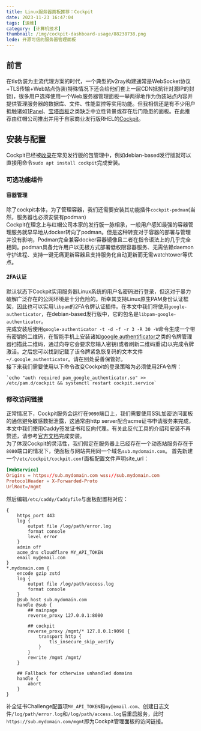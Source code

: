 ```yaml
---
title: Linux服务器面板推荐：Cockpit
date: 2023-11-23 16:47:04
tags: [运维]
category: [计算机技术]
thumbnail: /img/cockpit-dashboard-usage/88238738.png
lede: 开源可信的服务器管理面板  
---
```

## 前言
在tls伪装为主流代理方案的时代，一个典型的v2ray构建通常是WebSocket协议+TLS传输+Web站点伪装(特殊情况下还会给他们套上一层CDN抵抗针对源IP的封锁)，很多用户选择使用一个Web服务器管理面板一举两得地作为伪装站点内容并提供管理服务器的数据库、文件、性能监控等实用功能。但我相信还是有不少用户抵触诸如[1Panel](https://1panel.cn/)、[宝塔面板](https://www.bt.cn/)之类缺乏中立性背景或存在后门隐患的面板。在此推荐由红帽公司推出并用于自家商业发行版RHEL的[Cockpit](https://cockpit-project.org/)。  

## 安装与配置
Cockpit已经被[收录](https://cockpit-project.org/running.html)在常见发行版的包管理中，例如debian-based发行版就可以直接用命令`sudo apt install cockpit`完成安装。

### 可选功能组件
#### 容器管理
除了cockpit本体，为了管理容器，我们还需要安装其功能插件`cockpit-podman`(当然，服务器也必须安装有podman)  
Cockpit在理念上与红帽公司本家的发行版一脉相承，一般用户感知最强的容器管理服务就早早地从docker转向了podman。但是这种转变对于容器的部署与管理并没有影响，Podman完全兼容docker容器镜像且二者在指令语法上的几乎完全相同。podman具备允许用户以无根方式部署低权限容器服务、无需依赖daemon守护进程、支持一键无痛更新容器且支持服务化自动更新而无需watchtower等优点。  

#### 2FA认证
默认状态下Cockpit实用服务器Linux系统的用户名密码进行登录，但这对于暴力破解广泛存在的公网环境是十分危险的。所幸其支持Linux原生PAM身份认证框架，因此也可以实用`libpam`的2FA令牌认证插件。在本文中我们将使用`google-authenticator`，在debian-based发行版中，它的包名是`libpam-google-authenticator`。  
完成安装后使用`google-authenticator -t -d -f -r 3 -R 30 -W`命令生成一个带有密钥的二维码，在智能手机上安装诸如[google authentificator](https://play.google.com/store/apps/details?id=com.google.android.apps.authenticator2)之类的令牌管理器扫描此二维码，通过向导它会要求您输入密钥(或者刷新二维码重试)以完成令牌激活。之后您可以找到记载了该令牌紧急恢复码的文本文件`~/.google_authenticator`。请在别处妥善保管好。  
接下来我们需要使用以下命令改变Cockpit的登录策略为必须使用2FA令牌：  
```shell
`echo "auth required pam_google_authenticator.so" >> /etc/pam.d/cockpit && systemctl restart cockpit.service`
```

### 修改访问链接
正常情况下，Cockpit服务会运行在`9090`端口上，我们需要使用SSL加密访问面板的通信避免敏感数据泄露，这通常由http server配合acme证书申请服务来完成，本文中我们使用Caddy签发证书和反向代理。有关此反代工具的介绍和安装不再赘述，请参考[官方文档](https://caddyserver.com/docs/install)完成安装。  
为了体现Cockpit的灵活性，我们假定在服务器上已经存在一个动态站服务存在于`8080`端口的情况下，使面板与网站共用同一个域名`sub.mydomain.com`。
首先新建一个`/etc/cockpit/cockpit.conf`面板配置文件声明site_url：  
```conf
[WebService]
Origins = https://sub.mydomain.com wss://sub.mydomain.com
ProtocolHeader = X-Forwarded-Proto
UrlRoot=/mgmt
```

然后编辑`/etc/caddy/Caddyfile`与面板配置相对应：  
```
{
    https_port 443
    log {
        output file /log/path/error.log
        format console
        level error
    }
    admin off
    acme_dns cloudflare MY_API_TOKEN
    email my@email.com
}
*.mydomain.com {
    encode gzip zstd
    log {
        output file /log/path/access.log
        format console
    }
    @sub host sub.mydomain.com
    handle @sub {
        ## mainpage
        reverse_proxy 127.0.0.1:8080
        
        ## cockpit
        reverse_proxy /mgmt/* 127.0.0.1:9090 {
            transport http {
                tls_insecure_skip_verify
            }
        }
        rewrite /mgmt /mgmt/
    }
    
    ## Fallback for otherwise unhandled domains
    handle {
        abort
    }
}
```

补全证书Challenge配置项`MY_API_TOKEN`和`my@email.com`、创建日志文件`/log/path/error.log`和`/log/path/access.log`后重启服务，此时`https://sub.mydomain.com/mgmt`即为Cockpit管理面板的访问链接。  